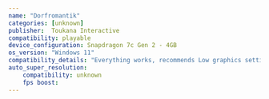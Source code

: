 ```yaml
---
name: "Dorfromantik"
categories: [unknown]
publisher:  Toukana Interactive
compatibility: playable
device_configuration: Snapdragon 7c Gen 2 - 4GB
os_version: "Windows 11"
compatibility_details: "Everything works, recommends Low graphics settings"
auto_super_resolution:
    compatibility: unknown
    fps boost: 
---
```

